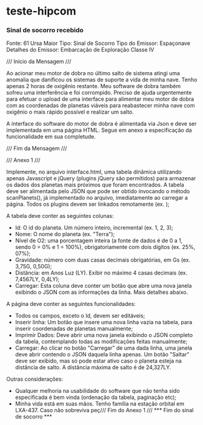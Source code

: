 # teste-hipcom #

### Sinal de socorro recebido ###

Fonte: 61 Ursa Maior
Tipo: Sinal de Socorro
Tipo do Emissor: Espaçonave
Detalhes do Emissor: Embarcação de Exploração Classe IV

/// Início da Mensagem ///

Ao acionar meu motor de dobra no último salto de sistema atingi uma anomalia que danificou os sistemas de suporte a vida de minha nave. Tenho apenas 2 horas de oxigênio restante. Meu software de dobra também sofreu uma interferência e foi corrompido. Preciso de ajuda urgentemente para efetuar o upload de uma interface para alimentar meu motor de dobra com as coordenadas de planetas viáveis para reabastecer minha nave com oxigênio o mais rápido possível e realizar um salto.

A interface do software do motor de dobra é alimentada via Json e deve ser implementada em uma página HTML. Segue em anexo a especificação da funcionalidade em sua completude.

/// Fim da Mensagem ///

/// Anexo 1 ///

Implemente, no arquivo interface.html, uma tabela dinâmica utilizando apenas Javascript e jQuery (plugins jQuery são permitidos) para armazenar os dados dos planetas mais próximos que foram encontrados. A tabela deve ser alimentada pelo JSON que pode ser obtido invocando o método scanPlanets(), já implementado no arquivo, imediatamente ao carregar a página.
Todos os plugins devem ser linkados remotamente (ex. <script src="https://ajax.googleapis.com/ajax/libs/jquery/3.2.1/jquery.min.js"></script>);

A tabela deve conter as seguintes colunas:

* Id: O id do planeta. Um número inteiro, incremental (ex. 1, 2, 3);
* Nome: O nome do planeta (ex. "Terra");
* Nível de O2: uma porcentagem inteira (a fonte de dados é de 0 a 1, sendo 0 = 0% e 1 = 100%), obrigatoriamente com dois dígitos (ex. 25%, 07%);
* Gravidade: número com duas casas decimais obrigatórias, em Gs (ex. 3,75G, 0,50G);
* Distância: em Anos Luz (LY). Exibir no máximo 4 casas decimais (ex. 7,4567LY, 0,4LY);
* Carregar: Esta coluna deve conter um botão que abre uma nova janela exibindo o JSON com as informações da linha. Mais detalhes abaixo.

A página deve conter as seguintes funcionalidades:

* Todos os campos, exceto o Id, devem ser editáveis;
* Inserir linha: Um botão que insere uma nova linha vazia na tabela, para inserir coordenadas de planetas manualmente;
* Imprimir Dados: Deve abrir uma nova janela exibindo o JSON completo da tabela, contemplando todas as modificações feitas manualmente;
* Carregar: Ao clicar no botão "Carregar" de uma dada linha, uma janela deve abrir contendo o JSON daquela linha apenas. Um botão "Saltar" deve ser exibido, mas só pode estar ativo caso o planeta esteja na distância de salto. A distância máxima de salto é de 24,327LY.

Outras considerações:

* Qualquer melhoria na usabilidade do software que não tenha sido especificada é bem vinda (ordenação da tabela, paginação etc);
* Minha vida está em suas mãos. Tenho família na estação orbital em LXA-437. Caso não sobreviva peç/// Fim do Anexo 1 ///
*** Fim do sinal de socorro ***
